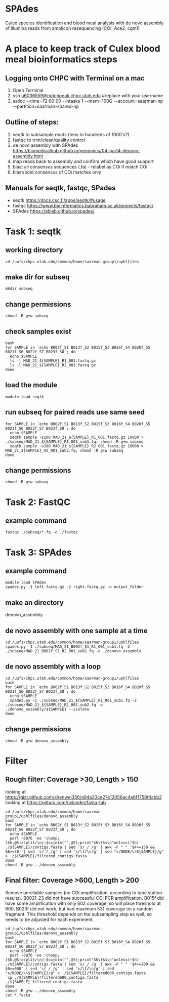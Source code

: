 # SPAdes
Culex species identification and blood meal analysis with de novo assembly of illumina reads from amplicon resequencing (COI, Ace2, cqm1)

# A place to keep track of Culex blood meal bioinformatics steps

## Logging onto CHPC with Terminal on a mac
1. Open Terminal
2. ssh u6036559@notchpeak.chpc.utah.edu        #replace with your username
3. salloc --time=72:00:00 --ntasks 1 --mem=100G --account=saarman-np --partition=saarman-shared-np

## Outline of steps:
1. seqtk to subsample reads (tens to hundreds of 1000's?)
2. fastqc to trim/clean/quality control
3. de novo assembly with SPAdes https://biomedicalhub.github.io/genomics/04-part4-denovo-assembly.html
4. map reads back to assembly and confirm which have good support
5. blast all consensus sequences (.fa) - relabel as COi if match COi
6. blast/bold consensus of COi matches only

## Manuals for seqtk, fastqc, SPades 
 - seqtk https://docs.csc.fi/apps/seqtk/#usage   
 - fastqc https://www.bioinformatics.babraham.ac.uk/projects/fastqc/
 - SPAdes https://ablab.github.io/spades/ 

# Task 1: seqtk 
## working directory
```cd /uufs/chpc.utah.edu/common/home/saarman-group1/uphlfiles```

## make dir for subseq
```mkdir subseq```

## change permissions
```chmod -R g+w subseq```

## check samples exist
```
bash
for SAMPLE in `echo B002f_S1 B013f_S2 B015f_S3 B016f_S4 B020f_S5 B021f_S6 B022f_S7 B023f_S8`; do
  echo $SAMPLE
  ls -l MAD_21_${SAMPLE}_R1_001.fastq.gz
  ls -l MAD_21_${SAMPLE}_R2_001.fastq.gz
done
```

## load the module
```module load seqtk```

## run subseq for paired reads use same seed
```
for SAMPLE in `echo B002f_S1 B013f_S2 B015f_S3 B016f_S4 B020f_S5 B021f_S6 B022f_S7 B023f_S8`; do
  echo $SAMPLE
  seqtk sample -s100 MAD_21_${SAMPLE}_R1_001.fastq.gz 10000 > ./subseq/MAD_21_${SAMPLE}_R1_001_sub1.fq; chmod -R g+w subseq
  seqtk sample -s100 MAD_21_${SAMPLE}_R2_001.fastq.gz 10000 > MAD_21_${SAMPLE}_R2_001_sub2.fq; chmod -R g+w subseq
done
```

## change permissions
```
chmod -R g+w subseq
```

# Task 2: FastQC

## example command
```
fastqc ./subseq/*.fq -o ./fastqc
```
# Task 3: SPAdes

## example command
```
module load SPAdes
spades.py -1 left.fastq.gz -2 right.fastq.gz -o output_folder
```
## make an directory   
denovo_assembly

## de novo assembly with one sample at a time
```
cd /uufs/chpc.utah.edu/common/home/saarman-group1/uphlfiles
spades.py -1 ./subseq/MAD_21_B002f_S1_R1_001_sub1.fq -2	./subseq/MAD_21_B002f_S1_R2_001_sub2.fq -o ./denovo_assembly
```

## de novo assembly with a loop
```
cd /uufs/chpc.utah.edu/common/home/saarman-group1/uphlfiles
bash
for SAMPLE in `echo B002f_S1 B013f_S2 B015f_S3 B016f_S4 B020f_S5 B021f_S6 B022f_S7 B023f_S8`; do
  echo $SAMPLE
  spades.py -1 ./subseq/MAD_21_${SAMPLE}_R1_001_sub1.fq -2	./subseq/MAD_21_${SAMPLE}_R2_001_sub2.fq -o ./denovo_assembly/${SAMPLE} --isolate
done
```
## change permissions
```
chmod -R g+w denovo_assembly
```

# Filter 

## Rough filter: Coverage >30, Length > 150
looking at https://gist.github.com/shenwei356/a94a23ce27e13056ac4a6f1758f4abb2
looking at https://github.com/nylander/fasta-tab

```
cd /uufs/chpc.utah.edu/common/home/saarman-group1/uphlfiles/denovo_assembly
bash
for SAMPLE in `echo B002f_S1 B013f_S2 B015f_S3 B016f_S4 B020f_S5 B021f_S6 B022f_S7 B023f_S8`; do
  echo $SAMPLE
  perl -0076 -ne 'chomp;($h,@S)=split/\n/;$s=join("",@S);print"$h\t$s\n"unless(!$h)' ./${SAMPLE}/contigs.fasta | sed 's/_/ /g' | awk -F " " '$4>=150 && $6>=30' | sed 's/ /_/g' | sed 's/\t/\n/g' | sed "s/NODE/\>${SAMPLE}/g" > ./${SAMPLE}/filtered_contigs.fasta
done
chmod -R g+w ../denovo_assembly
```

## Final filter: Coverage >600, Length > 200 
Remove unreliable samples (no COi amplification, according to tape station results). 
B0021-23 did not have successful COi PCR amplification. 
B015f did have some amplification with only 602 coverage, so will place threshold at 600. 
B023f did not work, but had maximum 531 coverage on a random fragment.
This threshold depends on the subsampling step as well, so needs to be adjusted for each experiment. 

```
cd /uufs/chpc.utah.edu/common/home/saarman-group1/uphlfiles/denovo_assembly
bash
for SAMPLE in `echo B002f_S1 B013f_S2 B015f_S3 B016f_S4 B020f_S5 B021f_S6 B022f_S7 B023f_S8`; do
  echo $SAMPLE
  perl -0076 -ne 'chomp;($h,@S)=split/\n/;$s=join("",@S);print"$h\t$s\n"unless(!$h)' ./${SAMPLE}/contigs.fasta | sed 's/_/ /g' | awk -F " " '$4>=200 && $6>=600' | sed 's/ /_/g' | sed 's/\t/\n/g' | sed "s/NODE/\>${SAMPLE}/g" > ./${SAMPLE}/filtered600_contigs.fasta
 cp ./${SAMPLE}/filtered600_contigs.fasta ./${SAMPLE}_filtered_contigs.fasta
done
chmod -R g+w ../denovo_assembly
cat *.fasta
```



